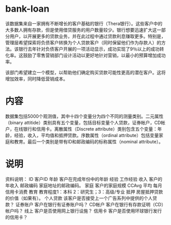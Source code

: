 # bank-loan
该数据集来自一家拥有不断增长的客户基础的银行（Thera银行）。这些客户中的大多数人拥有存款，但是使用借贷服务的用户数量较少。银行想要迅速扩大这一部分用户，以开展更多的贷款业务，并在此过程中通过贷款利息赚取更多。特别是，管理层希望探索将负债客户转换为个人贷款客户（同时保留他们作为存款人）的方法。该银行去年针对负债客户开展的一项活动显示，成功实现了9％以上的成功转化率。这鼓励了零售营销部门设计活动以更好地针对营销，以最小的预算增加成功率。

该部门希望建立一个模型，以帮助他们确定购买贷款可能性更高的潜在客户。这将增加效率，同时降低营销成本。
# 内容
数据集包括5000个观测值，其中十四个变量分为四个不同的测量类别。二元属性（binary attitide）类别具有五个变量，包括目标变量个人贷款，证券帐户，CD帐户，在线银行和信用卡。离散属性（Discrete attribute）类别包含五个变量：年龄，经验，收入，平均值和抵押贷款。序数属性（ordinal attribute）包括变量家庭和教育。最后一个类别是带有ID和邮政编码的标称属性（nominal attribute）。
# 说明
资料说明：
ID
客户ID
年龄
客户在完成年份中的年龄
经验
工作经验
收入
客户的年收入
邮政编码
家庭地址的邮政编码。
家庭
客户的家庭规模
CCAvg
平均 每月信用卡消费
教育
教育程度1：本科 2：研究生；3：高级/专业
抵押
房屋抵押贷款的价值（如果有）。
个人贷款
该客户是否接受上一个广告系列中提供的个人贷款？
证券账户
客户在银行有证券账户吗？
CD帐户
客户在银行有存款证明（CD）帐户吗？
线上
客户是否使用网上银行设施？
信用卡
客户是否使用环球银行发行的信用卡？
